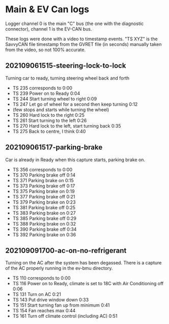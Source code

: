 # Main & EV Can logs

Logger channel 0 is the main "C" bus (the one with the diagnostic connector), channel 1 is the EV-CAN bus.

These logs were done with a video to timestamp events. "TS XYZ" is the SavvyCAN file timestamp from the GVRET file (in seconds) manually taken from the video, so not 100% accurate.

## 202109061515-steering-lock-to-lock

Turning car to ready, turning steering wheel back and forth

* TS 235 corresponds to 0:00
* TS 239 Power on to Ready 0:04
* TS 244 Start turning wheel to right 0:09
* TS 247 Let go of wheel for a second then keep turning 0:12
* (few stops and starts while turning the wheel)
* TS 260 Hard lock to the right 0:25
* TS 261 Start turning to the left 0:26
* TS 270 Hard lock to the left, start turning back 0:35
* TS 275 Back to centre, I think 0:40

## 202109061517-parking-brake

Car is already in Ready when this capture starts, parking brake on.

* TS 356 corresponds to 0:00
* TS 370 Parking brake off 0:14
* TS 371 Parking brake on 0:15
* TS 373 Parking brake off 0:17
* TS 375 Parking brake on 0:19
* TS 377 Parking brake off 0:21
* TS 379 Parking brake on 0:23
* TS 381 Parking brake off 0:25
* TS 383 Parking brake on 0:27
* TS 385 Parking brake off 0:29
* TS 388 Parking brake on 0:32
* TS 390 Parking brake off 0:34
* TS 392 Parking brake on 0:36


## 202109091700-ac-on-no-refrigerant

Turning on the AC after the system has been degassed. There is a capture of the AC properly running in the ev-bmu directory.

* TS 110 corresponds to 0:00
* TS 116 Power on to Ready, climate is set to 18C with Air Conditioning off 0:06
* TS 131 Turn on AC 0:21
* TS 143 Put drive window down 0:33
* TS 151 Start turning fan up from minimum 0:41
* TS 154 Fan reaches max 0:44
* TS 161 Turn off climate control (including AC) 0:51

